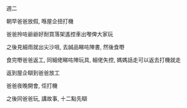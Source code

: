 週二

朝早爸爸放假, 喺屋企扭打機

爸爸拎咗爺爺好耐買落架遙控車出嚟俾大家玩

之後見細雨就出尖沙咀, 去誠品睇咗陣書, 然後食嘢

食完嘢爸爸返工, 同細佬睇咗陣玩具, 細佬失控, 媽媽話走可以返去打機就走

返到屋企瞓到爸爸放工

爸爸夜晚開會, 佢打機

之後同爸爸玩, 講故事, 十二點先瞓
